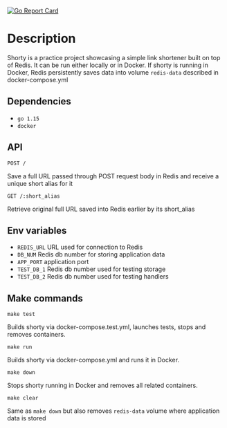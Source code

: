 [![Go Report Card](https://goreportcard.com/badge/github.com/yexelm/shorty)](https://goreportcard.com/report/github.com/yexelm/shorty)

# Description

Shorty is a practice project showcasing a simple link shortener built on top of Redis. It can be run either locally or
in Docker. If shorty is running in Docker, Redis persistently saves data into volume `redis-data` described in
docker-compose.yml

## Dependencies

- `go 1.15`
- `docker`

## API

```
POST /
```

Save a full URL passed through POST request body in Redis and receive a unique short alias for it

```
GET /:short_alias
```

Retrieve original full URL saved into Redis earlier by its short_alias

## Env variables

- `REDIS_URL` URL used for connection to Redis
- `DB_NUM` Redis db number for storing application data
- `APP_PORT` application port
- `TEST_DB_1` Redis db number used for testing storage
- `TEST_DB_2` Redis db number used for testing handlers

## Make commands

```shell
make test
```

Builds shorty via docker-compose.test.yml, launches tests, stops and removes containers.

```shell
make run
```

Builds shorty via docker-compose.yml and runs it in Docker.

```shell
make down
```

Stops shorty running in Docker and removes all related containers.

```shell
make clear
```

Same as `make down` but also removes `redis-data` volume where application data is stored

